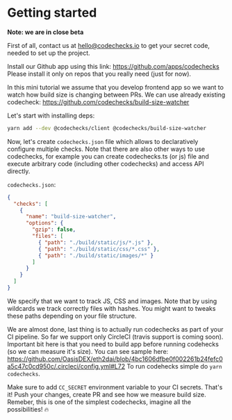 # Getting started

**Note: we are in close beta**

First of all, contact us at hello@codechecks.io to get your secret code, needed to set up the
project.

Install our Github app using this link: https://github.com/apps/codechecks Please install it only on
repos that you really need (just for now).

In this mini tutorial we assume that you develop frontend app so we want to watch how build size is
changing between PRs. We can use already existing codecheck:
https://github.com/codechecks/build-size-watcher

Let's start with installing deps:

```sh
yarn add --dev @codechecks/client @codechecks/build-size-watcher
```

Now, let's create `codechecks.json` file which allows to declaratively configure multiple checks.
Note that there are also other ways to use codechecks, for example you can create codechecks.ts (or
js) file and execute arbitrary code (including other codechecks) and access API directly.

`codechecks.json`:

```json
{
  "checks": [
    {
      "name": "build-size-watcher",
      "options": {
        "gzip": false,
        "files": [
          { "path": "./build/static/js/*.js" },
          { "path": "./build/static/css/*.css" },
          { "path": "./build/static/images/*" }
        ]
      }
    }
  ]
}
```

We specify that we want to track JS, CSS and images. Note that by using wildcards we track correctly
files with hashes. You might want to tweaks these paths depending on your file structure.

We are almost done, last thing is to actually run codechecks as part of your CI pipeline. So far we
support only CircleCI (travis support is coming soon). Important bit here is that you need to build
app before running codehecks (so we can measure it's size). You can see sample here:
https://github.com/OasisDEX/eth2dai/blob/4bc1606dfbe0f002261b24fefc0a5c47c0cd950c/.circleci/config.yml#L72
To run codehecks simple do `yarn codechecks`.

Make sure to add `CC_SECRET` environment variable to your CI secrets. That's it! Push your changes,
create PR and see how we measure build size. Remeber, this is one of the simplest codechecks,
imagine all the possibilities! 🔥
